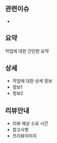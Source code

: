 ## 관련이슈

-

## 요약

작업에 대한 간단한 요약

## 상세

- 작업에 대한 상세 정보
- 정보1
- 정보2

## 리뷰안내

- 리뷰 예상 소요 시간
- 참고사항
- 프리뷰이미지
